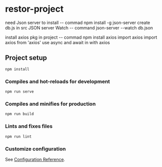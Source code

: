# restor-project

need Json server to install -- commad
npm install -g json-server
create db.js in src
JSON server Watch -- command
json-server --watch db.json

install axios pkg in project -- commad
npm install axios
import axios
import axios from 'axios'
use async and await in with axios

## Project setup

```
npm install
```

### Compiles and hot-reloads for development

```
npm run serve
```

### Compiles and minifies for production

```
npm run build
```

### Lints and fixes files

```
npm run lint
```

### Customize configuration

See [Configuration Reference](https://cli.vuejs.org/config/).
